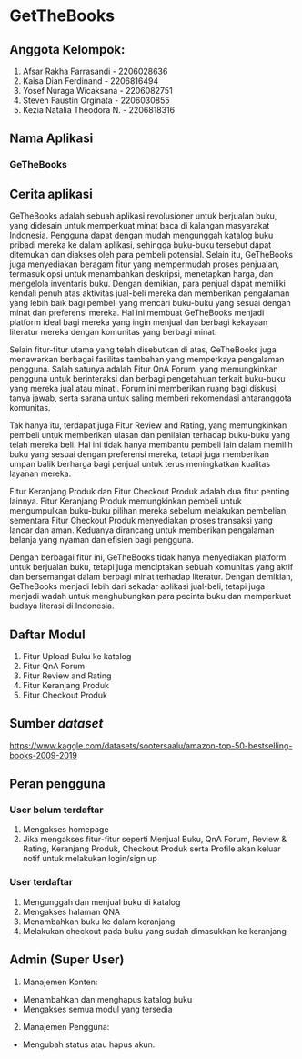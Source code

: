 # GetTheBooks

## Anggota Kelompok:
1. Afsar Rakha Farrasandi - 2206028636
2. Kaisa Dian Ferdinand - 2206816494
3. Yosef Nuraga Wicaksana - 2206082751
4. Steven Faustin Orginata - 2206030855
5. Kezia Natalia Theodora N. - 2206818316

## Nama Aplikasi

### GeTheBooks 

## Cerita aplikasi
GeTheBooks adalah sebuah aplikasi revolusioner untuk berjualan buku, yang didesain untuk memperkuat minat baca di kalangan masyarakat Indonesia. Pengguna dapat dengan mudah mengunggah katalog buku pribadi mereka ke dalam aplikasi, sehingga buku-buku tersebut dapat ditemukan dan diakses oleh para pembeli potensial. Selain itu, GeTheBooks juga menyediakan beragam fitur yang mempermudah proses penjualan, termasuk opsi untuk menambahkan deskripsi, menetapkan harga, dan mengelola inventaris buku. Dengan demikian, para penjual dapat memiliki kendali penuh atas aktivitas jual-beli mereka dan memberikan pengalaman yang lebih baik bagi pembeli yang mencari buku-buku yang sesuai dengan minat dan preferensi mereka. Hal ini membuat GeTheBooks menjadi platform ideal bagi mereka yang ingin menjual dan berbagi kekayaan literatur mereka dengan komunitas yang berbagi minat.

Selain fitur-fitur utama yang telah disebutkan di atas, GeTheBooks juga menawarkan berbagai fasilitas tambahan yang memperkaya pengalaman pengguna. Salah satunya adalah Fitur QnA Forum, yang memungkinkan pengguna untuk berinteraksi dan berbagi pengetahuan terkait buku-buku yang mereka jual atau minati. Forum ini memberikan ruang bagi diskusi, tanya jawab, serta sarana untuk saling memberi rekomendasi antaranggota komunitas.

Tak hanya itu, terdapat juga Fitur Review and Rating, yang memungkinkan pembeli untuk memberikan ulasan dan penilaian terhadap buku-buku yang telah mereka beli. Hal ini tidak hanya membantu pembeli lain dalam memilih buku yang sesuai dengan preferensi mereka, tetapi juga memberikan umpan balik berharga bagi penjual untuk terus meningkatkan kualitas layanan mereka.

Fitur Keranjang Produk dan Fitur Checkout Produk adalah dua fitur penting lainnya. Fitur Keranjang Produk memungkinkan pembeli untuk mengumpulkan buku-buku pilihan mereka sebelum melakukan pembelian, sementara Fitur Checkout Produk menyediakan proses transaksi yang lancar dan aman. Keduanya dirancang untuk memberikan pengalaman belanja yang nyaman dan efisien bagi pengguna.

Dengan berbagai fitur ini, GeTheBooks tidak hanya menyediakan platform untuk berjualan buku, tetapi juga menciptakan sebuah komunitas yang aktif dan bersemangat dalam berbagi minat terhadap literatur. Dengan demikian, GeTheBooks menjadi lebih dari sekadar aplikasi jual-beli, tetapi juga menjadi wadah untuk menghubungkan para pecinta buku dan memperkuat budaya literasi di Indonesia.


## Daftar Modul
1. Fitur Upload Buku ke katalog
2. Fitur QnA Forum
3. Fitur Review and Rating
4. Fitur Keranjang Produk
5. Fitur Checkout Produk


## Sumber *dataset*
https://www.kaggle.com/datasets/sootersaalu/amazon-top-50-bestselling-books-2009-2019 

## Peran pengguna
### User belum terdaftar
1. Mengakses homepage
2. Jika mengakses fitur-fitur seperti Menjual Buku, QnA Forum, Review & Rating, Keranjang Produk, Checkout Produk serta Profile akan keluar notif untuk melakukan login/sign up



### User terdaftar
1. Mengunggah dan menjual buku di katalog
2. Mengakses halaman QNA
3. Menambahkan buku ke dalam keranjang
4. Melakukan checkout pada buku yang sudah dimasukkan ke keranjang


## Admin (Super User)
1. Manajemen Konten: 
- Menambahkan dan menghapus katalog buku 
- Mengakses semua modul yang tersedia
2. Manajemen Pengguna: 
- Mengubah status atau hapus akun.


